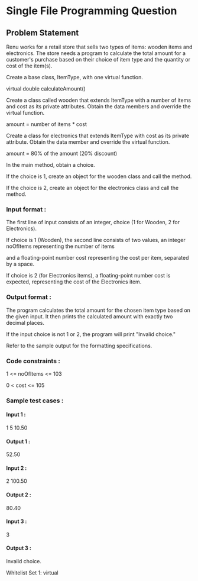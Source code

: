 # Single File Programming Question

## Problem Statement

Renu works for a retail store that sells two types of items: wooden items and electronics. The store needs a program to calculate the total amount for a customer's purchase based on their choice of item type and the quantity or cost of the item(s).

Create a base class, ItemType, with one virtual function.

virtual double calculateAmount()

Create a class called wooden that extends ItemType with a number of items and cost as its private attributes. Obtain the data members and override the virtual function.

amount = number of items * cost

Create a class for electronics that extends ItemType with cost as its private attribute. Obtain the data member and override the virtual function.

amount = 80% of the amount (20% discount)

In the main method, obtain a choice.

If the choice is 1, create an object for the wooden class and call the method.

If the choice is 2, create an object for the electronics class and call the method.

### Input format :

The first line of input consists of an integer, choice (1 for Wooden, 2 for Electronics).

If choice is 1 (Wooden), the second line consists of two values, an integer noOfItems representing the number of items

and a floating-point number cost representing the cost per item, separated by a space.

If choice is 2 (for Electronics items), a floating-point number cost is expected, representing the cost of the Electronics item.

### Output format :

The program calculates the total amount for the chosen item type based on the given input. It then prints the calculated amount with exactly two decimal places.

If the input choice is not 1 or 2, the program will print "Invalid choice."

Refer to the sample output for the formatting specifications.

### Code constraints :

1 \<= noOfItems \<= 103

0 < cost \<= 105

### Sample test cases :

#### Input 1 :

1
5 10.50

#### Output 1 :

52.50

#### Input 2 :

2
100.50

#### Output 2 :

80.40

#### Input 3 :

3

#### Output 3 :

Invalid choice.

Whitelist
Set 1:
virtual
